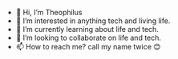 - 👋 Hi, I’m Theophilus
- 👀 I’m interested in anything tech and living life.
- 🌱 I’m currently learning about life and tech.
- 💞️ I’m looking to collaborate on life and tech.
- 📫 How to reach me? call my name twice 😊

<!---
tgtjohnson/tgtjohnson is a ✨ special ✨ repository because its `README.md` (this file) appears on your GitHub profile.
You can click the Preview link to take a look at your changes.
--->
